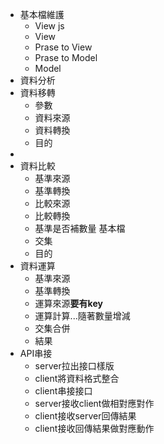 
- 基本檔維護
  - View js
  - View
  - Prase to View
  - Prase to Model
  - Model
- 資料分析
- 資料移轉
  - 參數
  - 資料來源
  - 資料轉換
  - 目的
- 
- 資料比較
  - 基準來源
  - 基準轉換
  - 比較來源
  - 比較轉換
  - 基準是否補數量 基本檔
  - 交集
  - 目的
- 資料運算
  - 基準來源
  - 基準轉換
  - 運算來源**要有key**
  - 運算計算...隨著數量增減
  - 交集合併
  - 結果
- API串接
  - server拉出接口樣版
  - client將資料格式整合
  - client串接接口
  - server接收client做相對應對作
  - client接收server回傳結果
  - client接收回傳結果做對應動作 